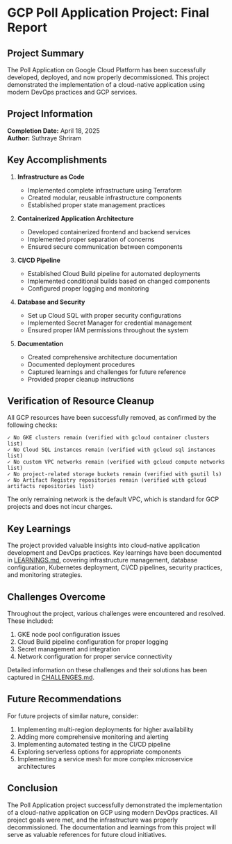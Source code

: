 # GCP Poll Application Project: Final Report

## Project Summary

The Poll Application on Google Cloud Platform has been successfully developed, deployed, and now properly decommissioned. This project demonstrated the implementation of a cloud-native application using modern DevOps practices and GCP services.

## Project Information

**Completion Date:** April 18, 2025  
**Author:** Suthraye Shriram

## Key Accomplishments

1. **Infrastructure as Code**
   - Implemented complete infrastructure using Terraform
   - Created modular, reusable infrastructure components
   - Established proper state management practices

2. **Containerized Application Architecture**
   - Developed containerized frontend and backend services
   - Implemented proper separation of concerns
   - Ensured secure communication between components

3. **CI/CD Pipeline**
   - Established Cloud Build pipeline for automated deployments
   - Implemented conditional builds based on changed components
   - Configured proper logging and monitoring

4. **Database and Security**
   - Set up Cloud SQL with proper security configurations
   - Implemented Secret Manager for credential management
   - Ensured proper IAM permissions throughout the system

5. **Documentation**
   - Created comprehensive architecture documentation
   - Documented deployment procedures
   - Captured learnings and challenges for future reference
   - Provided proper cleanup instructions

## Verification of Resource Cleanup

All GCP resources have been successfully removed, as confirmed by the following checks:

```
✓ No GKE clusters remain (verified with gcloud container clusters list)
✓ No Cloud SQL instances remain (verified with gcloud sql instances list)
✓ No custom VPC networks remain (verified with gcloud compute networks list)
✓ No project-related storage buckets remain (verified with gsutil ls)
✓ No Artifact Registry repositories remain (verified with gcloud artifacts repositories list)
```

The only remaining network is the default VPC, which is standard for GCP projects and does not incur charges.

## Key Learnings

The project provided valuable insights into cloud-native application development and DevOps practices. Key learnings have been documented in [LEARNINGS.md](./LEARNINGS.md), covering infrastructure management, database configuration, Kubernetes deployment, CI/CD pipelines, security practices, and monitoring strategies.

## Challenges Overcome

Throughout the project, various challenges were encountered and resolved. These included:

1. GKE node pool configuration issues
2. Cloud Build pipeline configuration for proper logging
3. Secret management and integration
4. Network configuration for proper service connectivity

Detailed information on these challenges and their solutions has been captured in [CHALLENGES.md](./CHALLENGES.md).

## Future Recommendations

For future projects of similar nature, consider:

1. Implementing multi-region deployments for higher availability
2. Adding more comprehensive monitoring and alerting
3. Implementing automated testing in the CI/CD pipeline
4. Exploring serverless options for appropriate components
5. Implementing a service mesh for more complex microservice architectures

## Conclusion

The Poll Application project successfully demonstrated the implementation of a cloud-native application on GCP using modern DevOps practices. All project goals were met, and the infrastructure was properly decommissioned. The documentation and learnings from this project will serve as valuable references for future cloud initiatives. 